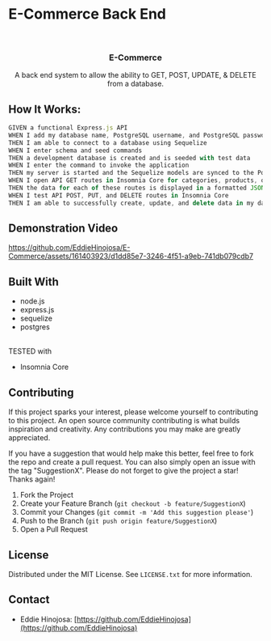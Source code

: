 # E-Commerce Back End

<!-- PROJECT title -->
<br />
<div align="center">
    <h3 align="center">E-Commerce</h3>
    <p align="center">
    A back end system to allow the ability to GET, POST, UPDATE, & DELETE from a database.</p>
</div>




<!-- ABOUT THE PROJECT -->


## How It Works:


```js
GIVEN a functional Express.js API
WHEN I add my database name, PostgreSQL username, and PostgreSQL password to an environment variable file
THEN I am able to connect to a database using Sequelize
WHEN I enter schema and seed commands
THEN a development database is created and is seeded with test data
WHEN I enter the command to invoke the application
THEN my server is started and the Sequelize models are synced to the PostgreSQL database
WHEN I open API GET routes in Insomnia Core for categories, products, or tags
THEN the data for each of these routes is displayed in a formatted JSON
WHEN I test API POST, PUT, and DELETE routes in Insomnia Core
THEN I am able to successfully create, update, and delete data in my database
```


## Demonstration Video




https://github.com/EddieHinojosa/E-Commerce/assets/161403923/d1dd85e7-3246-4f51-a9eb-741db079cdb7






## Built With

* node.js
* express.js
* sequelize
* postgres
<br>
TESTED with <br>

* Insomnia Core



<!-- CONTRIBUTING -->
## Contributing

If this project sparks your interest, please welcome yourself to contributing to this project. An open source community contributing is what builds inspiration and creativity. Any contributions you may make are greatly appreciated.

If you have a suggestion that would help make this better, feel free to fork the repo and create a pull request. You can also simply open an issue with the tag "SuggestionX".
Please do not forget to give the project a star! Thanks again!

1. Fork the Project
2. Create your Feature Branch (`git checkout -b feature/SuggestionX`)
3. Commit your Changes (`git commit -m 'Add this suggestion please'`)
4. Push to the Branch (`git push origin feature/SuggestionX`)
5. Open a Pull Request





<!-- LICENSE -->
## License

Distributed under the MIT License. See `LICENSE.txt` for more information.





<!-- CONTACT -->
## Contact

* Eddie Hinojosa: [https://github.com/EddieHinojosa](https://github.com/EddieHinojosa)





